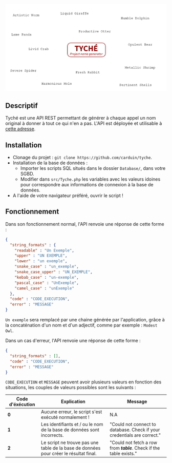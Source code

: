 ![logo](https://github.com/Carduin/Tyche/blob/main/logo.png)

## Descriptif
Tyché est une API REST permettant de générer à chaque appel un nom original à donner à tout ce qui n'en a pas.
L'API est déployée et utilisable à [cette adresse](https://api.arthurmurillo.com/tyche.php).

## Installation
* Clonage du projet : ``git clone https://github.com/carduin/tyche``.
* Installation de la base de données :
  * Importer les scripts SQL situés dans le dossier ``Database/``, dans votre SGBD.
  * Modifier dans ``src/Tyche.php`` les variables avec les valeurs idoines pour correspondre aux informations de connexion à la base de données.
* A l'aide de votre navigateur préféré, ouvrir le script !

## Fonctionnement
Dans son fonctionnement normal, l'API renvoie une réponse de cette forme :

```json
{
  "string_formats" : {
    "readable" : "Un Exemple",
    "upper" : "UN EXEMPLE",
    "lower" : "un exemple",
    "snake_case" : "un_exemple",
    "snake_case_upper" : "UN_EXEMPLE",
    "kebab_case" : "un-exemple",
    "pascal_case" : "UnExemple",
    "camel_case" : "unExemple"
  },
  "code" : "CODE_EXECUTION",
  "error" : "MESSAGE"
}
```

``Un exemple`` sera remplacé par une chaine générée par l'application, grâce à la concaténation d'un nom et d'un adjectif, comme par exemple : ``Modest Owl``.

Dans un cas d'erreur, l'API renvoie une réponse de cette forme :
```json
{
  "string_formats" : [],
  "code" : "CODE_EXECUTION",
  "error" : "MESSAGE"
}
```

``CODE_EXECUTION`` et ``MESSAGE`` peuvent avoir plusieurs valeurs en fonction des situations, les couples de valeurs possibles sont les suivants :

Code d'éxécution | Explication | Message
------------ |  ------------- | -------------
**0** | Aucune erreur, le script s'est exécuté normalement ! | N.A
**1** | Les identifiants et / ou le nom de la base de données sont incorrects. | "Could not connect to database. Check if your credentials are correct."
**2** | Le script ne trouve pas une table de la base de données pour créer le résultat final. | "Could not fetch a row from ***table***. Check if the table exists."
